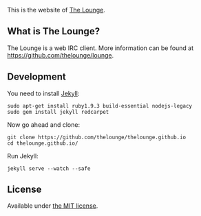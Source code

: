 This is the website of [The Lounge](https://thelounge.github.io/).

## What is The Lounge?

The Lounge is a web IRC client. More information can be found at
https://github.com/thelounge/lounge.

## Development

You need to install [Jekyll](https://jekyllrb.com/):

```
sudo apt-get install ruby1.9.3 build-essential nodejs-legacy
sudo gem install jekyll redcarpet
```

Now go ahead and clone:

```
git clone https://github.com/thelounge/thelounge.github.io
cd thelounge.github.io/
```

Run Jekyll:

```
jekyll serve --watch --safe
```

## License

Available under [the MIT license](https://opensource.org/licenses/MIT).
